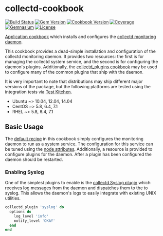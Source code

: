 # collectd-cookbook
[![Build Status](https://img.shields.io/travis/coderanger/chef-collectd.svg)](https://travis-ci.org/coderanger/chef-collectd)
[![Gem Version](https://img.shields.io/gem/v/poise.svg)](https://rubygems.org/gems/poise)
[![Cookbook Version](https://img.shields.io/cookbook/v/poise.svg)](https://supermarket.chef.io/cookbooks/poise)
[![Coverage](https://img.shields.io/codecov/c/github/coderanger/chef-collectd.svg)](https://codecov.io/github/coderanger/chef-collectd)
[![Gemnasium](https://img.shields.io/gemnasium/coderanger/chef-collectd.svg)](https://gemnasium.com/coderanger/chef-collectd)
[![License](https://img.shields.io/badge/license-Apache_2-blue.svg)](https://www.apache.org/licenses/LICENSE-2.0)

[Application cookbook][0] which installs and configures the
[collectd monitoring daemon][1].

This cookbook provides a dead-simple installation and configuration of
the collectd monitoring daemon. It provides two resources: the first
is for managing the collectd system service, and the second is for
configuring the daemon's plugins. Additionally, the
[collectd_plugins cookbook][4] may be used to configure many of the
common plugins that ship with the daemon.

It is very important to note that distributions may ship different
major versions of the package, but the following platforms are tested
using the integration tests via [Test Kitchen][2].
- Ubuntu ~> 10.04, 12.04, 14.04
- CentOS ~> 5.8, 6.4, 7.1
- RHEL ~> 5.8, 6.4, 7.1

## Basic Usage
The [default recipe](recipes/default.rb) in this cookbook simply
configures the monitoring daemon to run as a system service. The
configuration for this service can be tuned using the
[node attributes](attributes/default.rb). Additionally, a resource is
provided to configure plugins for the daemon. After a plugin has been
configured the daemon should be restarted.

### Enabling Syslog
One of the simplest plugins to enable is the [collectd Syslog plugin][3]
which receives log messages from the daemon and dispatches them to the
to syslog. This allows the daemon's logs to easily integrate with
existing UNIX utilities.
```ruby
collectd_plugin 'syslog' do
  options do
    log_level 'info'
    notify_level 'OKAY'
  end
end
```

[0]: http://blog.vialstudios.com/the-environment-cookbook-pattern#theapplicationcookbook
[1]: https://collectd.org
[2]: https://github.com/test-kitchen/test-kitchen
[3]: https://collectd.org/wiki/index.php/Plugin:SysLog
[4]: https://github.com/coderanger/chef-collectd_plugins
